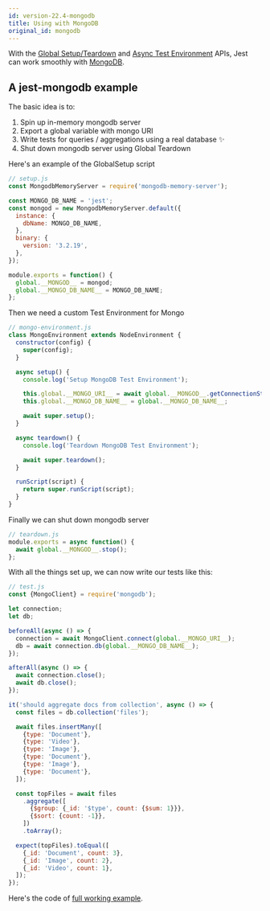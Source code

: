 ```yaml
---
id: version-22.4-mongodb
title: Using with MongoDB
original_id: mongodb
---
```


With the [Global Setup/Teardown](Configuration.md#globalsetup-string) and
[Async Test Environment](Configuration.md#testenvironment-string) APIs, Jest can
work smoothly with [MongoDB](https://www.mongodb.com/).

## A jest-mongodb example

The basic idea is to:

1.  Spin up in-memory mongodb server
2.  Export a global variable with mongo URI
3.  Write tests for queries / aggregations using a real database ✨
4.  Shut down mongodb server using Global Teardown

Here's an example of the GlobalSetup script

```js
// setup.js
const MongodbMemoryServer = require('mongodb-memory-server');

const MONGO_DB_NAME = 'jest';
const mongod = new MongodbMemoryServer.default({
  instance: {
    dbName: MONGO_DB_NAME,
  },
  binary: {
    version: '3.2.19',
  },
});

module.exports = function() {
  global.__MONGOD__ = mongod;
  global.__MONGO_DB_NAME__ = MONGO_DB_NAME;
};
```

Then we need a custom Test Environment for Mongo

```js
// mongo-environment.js
class MongoEnvironment extends NodeEnvironment {
  constructor(config) {
    super(config);
  }

  async setup() {
    console.log('Setup MongoDB Test Environment');

    this.global.__MONGO_URI__ = await global.__MONGOD__.getConnectionString();
    this.global.__MONGO_DB_NAME__ = global.__MONGO_DB_NAME__;

    await super.setup();
  }

  async teardown() {
    console.log('Teardown MongoDB Test Environment');

    await super.teardown();
  }

  runScript(script) {
    return super.runScript(script);
  }
}
```

Finally we can shut down mongodb server

```js
// teardown.js
module.exports = async function() {
  await global.__MONGOD__.stop();
};
```

With all the things set up, we can now write our tests like this:

```js
// test.js
const {MongoClient} = require('mongodb');

let connection;
let db;

beforeAll(async () => {
  connection = await MongoClient.connect(global.__MONGO_URI__);
  db = await connection.db(global.__MONGO_DB_NAME__);
});

afterAll(async () => {
  await connection.close();
  await db.close();
});

it('should aggregate docs from collection', async () => {
  const files = db.collection('files');

  await files.insertMany([
    {type: 'Document'},
    {type: 'Video'},
    {type: 'Image'},
    {type: 'Document'},
    {type: 'Image'},
    {type: 'Document'},
  ]);

  const topFiles = await files
    .aggregate([
      {$group: {_id: '$type', count: {$sum: 1}}},
      {$sort: {count: -1}},
    ])
    .toArray();

  expect(topFiles).toEqual([
    {_id: 'Document', count: 3},
    {_id: 'Image', count: 2},
    {_id: 'Video', count: 1},
  ]);
});
```

Here's the code of
[full working example](https://github.com/vladgolubev/jest-mongodb).
